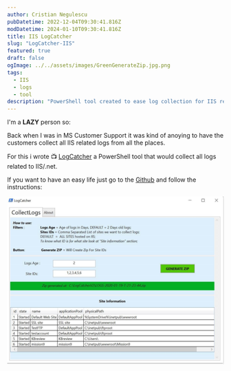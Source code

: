 ```yaml
---
author: Cristian Negulescu
pubDatetime: 2022-12-04T09:30:41.816Z
modDatetime: 2024-01-10T09:30:41.816Z
title: IIS LogCatcher
slug: "LogCatcher-IIS"
featured: true
draft: false
ogImage: ../../assets/images/GreenGenerateZip.jpg.png
tags:
  - IIS
  - logs
  - tool
description: "PowerShell tool created to ease log collection for IIS realated issues."
---
```

[LogCatcher]:https://github.com/NL-Cristi/LogCatcher

I'm a **LAZY** person so:



Back when I was in MS Customer Support it was kind of anoying to have the customers collect all IIS related logs from all the places.

For this i wrote 📺 [LogCatcher][LogCatcher] a PowerShell tool that would collect all logs related to IIS/.net.

If you want to have an easy life just go to the [Github][LogCatcher] and follow the instructions: 

![LogCatcher](../../assets/images/GreenGenerateZip.jpg)
